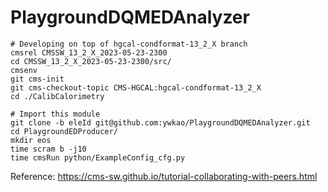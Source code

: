 # PlaygroundDQMEDAnalyzer

```
# Developing on top of hgcal-condformat-13_2_X branch
cmsrel CMSSW_13_2_X_2023-05-23-2300
cd CMSSW_13_2_X_2023-05-23-2300/src/
cmsenv
git cms-init
git cms-checkout-topic CMS-HGCAL:hgcal-condformat-13_2_X
cd ./CalibCalorimetry

# Import this module
git clone -b eleId git@github.com:ywkao/PlaygroundDQMEDAnalyzer.git
cd PlaygroundEDProducer/
mkdir eos
time scram b -j10
time cmsRun python/ExampleConfig_cfg.py
```

Reference: https://cms-sw.github.io/tutorial-collaborating-with-peers.html
